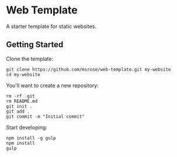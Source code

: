 # Web Template

A starter template for static websites.

## Getting Started

Clone the template:

```
git clone https://github.com/msrose/web-template.git my-website
cd my-website
```

You'll want to create a new repository:

```
rm -rf .git
rm README.md
git init .
git add .
git commit -m "Initial commit"
```

Start developing:

```
npm install -g gulp
npm install
gulp
```
